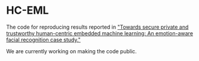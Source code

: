 # HC-EML

The code for reproducing results reported in ["Towards secure private and trustworthy human-centric embedded machine learning: An emotion-aware facial recognition case study."](https://www.sciencedirect.com/science/article/pii/S0167404822004503)

We are currently working on making the code public.
